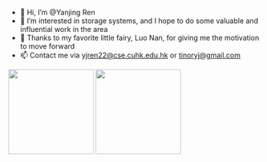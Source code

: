 - 👋 Hi, I’m @Yanjing Ren
- 👀 I’m interested in storage systems, and I hope to do some valuable and influential work in the area
- 💞️ Thanks to my favorite little fairy, Luo Nan, for giving me the motivation to move forward
- 📫 Contact me via yjren22@cse.cuhk.edu.hk or tinoryj@gmail.com

<div align="left">
    <a href="#"><img src="https://github-readme-stats.vercel.app/api?username=tinoryj&show_icons=true&theme=radical&count_private=true&include_all_commits=true" height="170"/></a>
    <a href="#"><img src="https://github-readme-stats.vercel.app/api/top-langs/?username=tinoryj&layout=compact&theme=radical" height="170"/></a>
</div>

<!---
tinoryj/tinoryj is a ✨ special ✨ repository because its `README.md` (this file) appears on your GitHub profile.
You can click the Preview link to take a look at your changes.
--->
